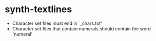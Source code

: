 # synth-textlines

- Character set files must end in `_chars.txt'
- Character set files that contain numerals should contain the word `numeral'